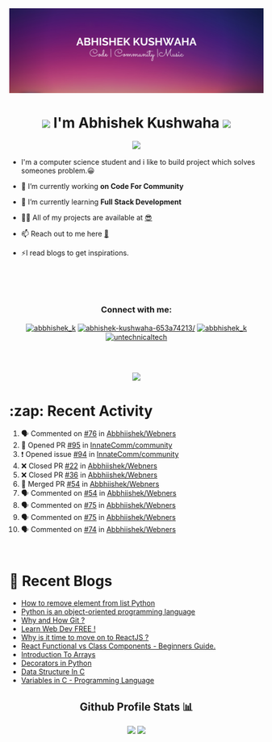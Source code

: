<img src="./profileheader.png">

<h1 align="center"> <img src="https://c.tenor.com/HO7EBVsu04oAAAAi/pikachu-pokemon.gif" width="50"> I'm Abhishek Kushwaha <img src="https://cdn.discordapp.com/emojis/852778687958482944.gif?v=1" width="50"></h1>
<p align="center">
  <img src="https://readme-typing-svg.herokuapp.com?color=00FFFF&width=380&height=45&lines=UG+at+JIS+UNIVERSITY;GDSC+Lead+22;Discord+Bot+Developer;Full+Stack+Developer;Open-Source+Enthusiast;Nice+To+Meet+You+...;&center=true">
  </p>





- I'm a computer science student and i like to build project which solves someones problem.😀

- 🔭 I’m currently working **on Code For Community**

- 🌱 I’m currently learning **Full Stack Development**

- 👨‍💻 All of my projects are available at [😎](https://github.com/Abbhiishek)

- 📫 Reach out to me here **[📧](abhishekkushwaha1479@gmail.com)**

- ⚡I read blogs to get inspirations.

<br>
<br>
<br>

<h3  align="center">Connect with me:</h3>
<p  align="center">
<a href="https://twitter.com/abbhishek_k" target="blank"><img align="center" src="https://raw.githubusercontent.com/rahuldkjain/github-profile-readme-generator/master/src/images/icons/Social/twitter.svg" alt="abbhishek_k" height="30" width="40" /></a>
<a href="https://linkedin.com/in/abhishek-kushwaha-653a74213/" target="blank"><img align="center" src="https://raw.githubusercontent.com/rahuldkjain/github-profile-readme-generator/master/src/images/icons/Social/linked-in-alt.svg" alt="abhishek-kushwaha-653a74213/" height="30" width="40" /></a>
<a href="https://instagram.com/abbhishek_k" target="blank"><img align="center" src="https://raw.githubusercontent.com/rahuldkjain/github-profile-readme-generator/master/src/images/icons/Social/instagram.svg" alt="abbhishek_k" height="30" width="40" /></a>
<a href="https://www.youtube.com/c/UCDV_cwac9byivL5hvpU9mHQ" target="blank"><img align="center" src="https://raw.githubusercontent.com/rahuldkjain/github-profile-readme-generator/master/src/images/icons/Social/youtube.svg" alt="untechnicaltech" height="30" width="40" /></a>

</p>
<br>
<br>
<p align="center">

<img src="https://www.holopin.io/api/user/board?user=abbhiishek" >
<h1>:zap: Recent Activity</h1>

<!--START_SECTION:activity-->
1. 🗣 Commented on [#76](https://github.com/Abbhiishek/Webners/issues/76) in [Abbhiishek/Webners](https://github.com/Abbhiishek/Webners)
2. 💪 Opened PR [#95](https://github.com/InnateComm/community/pull/95) in [InnateComm/community](https://github.com/InnateComm/community)
3. ❗️ Opened issue [#94](https://github.com/InnateComm/community/issues/94) in [InnateComm/community](https://github.com/InnateComm/community)
4. ❌ Closed PR [#22](https://github.com/Abbhiishek/Webners/pull/22) in [Abbhiishek/Webners](https://github.com/Abbhiishek/Webners)
5. ❌ Closed PR [#36](https://github.com/Abbhiishek/Webners/pull/36) in [Abbhiishek/Webners](https://github.com/Abbhiishek/Webners)
6. 🎉 Merged PR [#54](https://github.com/Abbhiishek/Webners/pull/54) in [Abbhiishek/Webners](https://github.com/Abbhiishek/Webners)
7. 🗣 Commented on [#54](https://github.com/Abbhiishek/Webners/issues/54) in [Abbhiishek/Webners](https://github.com/Abbhiishek/Webners)
8. 🗣 Commented on [#75](https://github.com/Abbhiishek/Webners/issues/75) in [Abbhiishek/Webners](https://github.com/Abbhiishek/Webners)
9. 🗣 Commented on [#75](https://github.com/Abbhiishek/Webners/issues/75) in [Abbhiishek/Webners](https://github.com/Abbhiishek/Webners)
10. 🗣 Commented on [#74](https://github.com/Abbhiishek/Webners/issues/74) in [Abbhiishek/Webners](https://github.com/Abbhiishek/Webners)
<!--END_SECTION:activity-->
</p>
<br>

<h1>📰 Recent Blogs</h1>

<!-- BLOG-POST-LIST:START -->
- [How to remove element from list Python](https://dev.to/abbhiishek/how-to-remove-element-from-list-python-22d6)
- [Python is an object-oriented programming language](https://dev.to/abbhiishek/python-an-object-oriented-programming-language-2ob8)
- [Why and How Git ?](https://dev.to/abbhiishek/why-and-how-git--25cl)
- [Learn Web Dev FREE !](https://dev.to/abbhiishek/learn-web-dev-free--2pl9)
- [Why is it time to move on to ReactJS ?](https://dev.to/abbhiishek/why-is-it-time-to-move-on-to-reactjs--4na1)
- [React Functional vs Class Components - Beginners Guide.](https://dev.to/abbhiishek/react-functional-vs-class-components-beginners-guide-4ca3)
- [Introduction To Arrays](https://dev.to/abbhiishek/introduction-to-arrays-4d59)
- [Decorators in Python](https://dev.to/abbhiishek/decorators-in-python-cm7)
- [Data Structure In C](https://dev.to/abbhiishek/data-structure-in-c-126l)
- [Variables in C - Programming Language](https://dev.to/abbhiishek/variables-in-c-programming-language-54m9)
<!-- BLOG-POST-LIST:END -->
  
<div align="center">
    <h2>Github Profile Stats 📊</h2>
    <img width="48%" src="https://github-readme-stats.vercel.app/api?username=abbhiishek&show_icons=true&theme=tokyonight" />
  <img width="48%" src="https://github-readme-streak-stats.herokuapp.com/?user=abbhiishek&theme=tokyonight" /img>  
    
</div>
